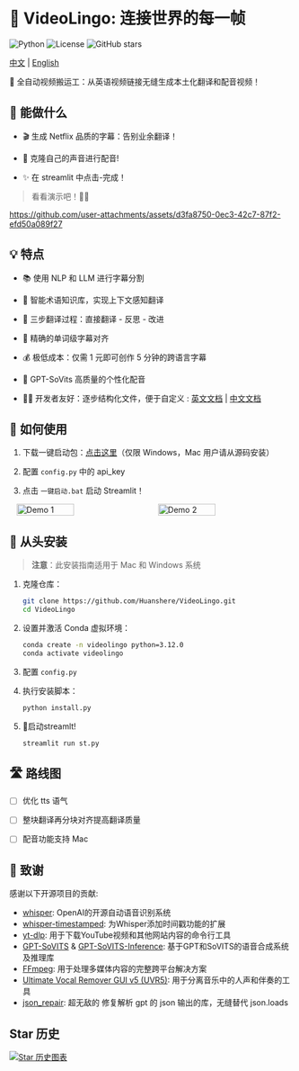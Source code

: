 # 🌉 VideoLingo: 连接世界的每一帧

![Python](https://img.shields.io/badge/python-v3.12-blue.svg)
![License](https://img.shields.io/badge/license-MIT-green.svg)
![GitHub stars](https://img.shields.io/github/stars/Huanshere/VideoLingo.svg)

[中文](README.md) | [English](README.en.md)

🍖 全自动视频搬运工：从英语视频链接无缝生成本土化翻译和配音视频！

## 🌟 能做什么

- 🎬 生成 Netflix 品质的字幕：告别业余翻译！

- 🎤 克隆自己的声音进行配音!

- ✨ 在 streamlit 中点击-完成！

> 看看演示吧！🚀💪

https://github.com/user-attachments/assets/d3fa8750-0ec3-42c7-87f2-efd50a089f27

## 💡 特点

- 📚 使用 NLP 和 LLM 进行字幕分割

- 🧠 智能术语知识库，实现上下文感知翻译

- 🔄 三步翻译过程：直接翻译 - 反思 - 改进

- 🎯 精确的单词级字幕对齐

- 💰 极低成本：仅需 1 元即可创作 5 分钟的跨语言字幕

- 🎤 GPT-SoVits 高质量的个性化配音

- 👨‍💻 开发者友好：逐步结构化文件，便于自定义 : [英文文档](./docs/README_guide_en.md) | [中文文档](./docs/README_guide_zh.md)

## 🎯 如何使用

1. 下载一键启动包：[点击这里](https://pan.baidu.com/s/1qeI1hG5ZLAQ8sWFooucJ0w?pwd=1001)（仅限 Windows，Mac 用户请从源码安装）

2. 配置 `config.py` 中的 api_key

3. 点击 `一键启动.bat` 启动 Streamlit！

<div style="display: flex; justify-content: space-around;">
  <img src="https://github.com/user-attachments/assets/4c41b498-574d-457b-80de-fefbede731e1" alt="Demo 1" width="45%" />
  <img src="https://github.com/user-attachments/assets/210ba9e6-1f8a-41d7-a8d5-d0d6fd96deea" alt="Demo 2" width="45%" />
</div>


## 🚀 从头安装

> **注意**：此安装指南适用于 Mac 和 Windows 系统

1. 克隆仓库：
   ```bash
   git clone https://github.com/Huanshere/VideoLingo.git
   cd VideoLingo
   ```

2. 设置并激活 Conda 虚拟环境：
   ```bash
   conda create -n videolingo python=3.12.0
   conda activate videolingo
   ```

3. 配置 `config.py`

4. 执行安装脚本：
   ```bash
   python install.py
   ```

5. 🎉启动streamlt!
   ```bash
   streamlit run st.py
   ```

## 🛣️ 路线图

- [ ] 优化 tts 语气

- [ ] 整块翻译再分块对齐提高翻译质量

- [ ] 配音功能支持 Mac

## 🙏 致谢

感谢以下开源项目的贡献:

- [whisper](https://github.com/openai/whisper): OpenAI的开源自动语音识别系统
- [whisper-timestamped](https://github.com/linto-ai/whisper-timestamped): 为Whisper添加时间戳功能的扩展
- [yt-dlp](https://github.com/yt-dlp/yt-dlp): 用于下载YouTube视频和其他网站内容的命令行工具
- [GPT-SoVITS](https://github.com/RVC-Project/GPT-SoVITS) & [GPT-SoVITS-Inference](https://github.com/X-T-E-R/GPT-SoVITS-Inference): 基于GPT和SoVITS的语音合成系统及推理库
- [FFmpeg](https://github.com/FFmpeg/FFmpeg): 用于处理多媒体内容的完整跨平台解决方案
- [Ultimate Vocal Remover GUI v5 (UVR5)](https://github.com/Anjok07/ultimatevocalremovergui): 用于分离音乐中的人声和伴奏的工具
- [json_repair](https://github.com/mangiucugna/json_repair): 超无敌的 修复解析 gpt 的 json 输出的库，无缝替代 json.loads
## Star 历史

[![Star 历史图表](https://api.star-history.com/svg?repos=Huanshere/VideoLingo&type=Timeline)](https://star-history.com/#Huanshere/VideoLingo)

